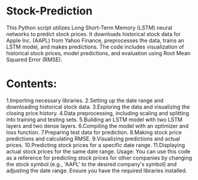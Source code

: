 # Stock-Prediction
This Python script utilizes Long Short-Term Memory (LSTM) neural networks to predict stock prices. It downloads historical stock data for Apple Inc. (AAPL) from Yahoo Finance, preprocesses the data, trains an LSTM model, and makes predictions. The code includes visualization of historical stock prices, model predictions, and evaluation using Root Mean Squared Error (RMSE).
# Contents:
1.Importing necessary libraries.
2.Setting up the date range and downloading historical stock data.
3.Exploring the data and visualizing the closing price history.
4.Data preprocessing, including scaling and splitting into training and testing sets.
5.Building an LSTM model with two LSTM layers and two dense layers.
6.Compiling the model with an optimizer and loss function.
7.Preparing test data for prediction.
8.Making stock price predictions and calculating RMSE.
9.Visualizing predictions and actual prices.
10.Predicting stock prices for a specific date range.
11.Displaying actual stock prices for the same date range.
Usage: You can use this code as a reference for predicting stock prices for other companies by changing the stock symbol (e.g., 'AAPL' to the desired company's symbol) and adjusting the date range. Ensure you have the required libraries installed.
